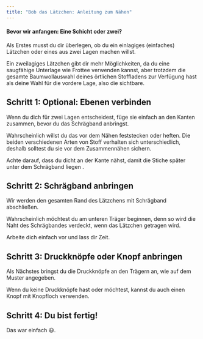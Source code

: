 ```yaml
---
title: "Bob das Lätzchen: Anleitung zum Nähen"
---
```


<Note>

#### Bevor wir anfangen: Eine Schicht oder zwei?

Als Erstes musst du dir überlegen, ob du ein einlagiges (einfaches) Lätzchen
oder eines aus zwei Lagen machen willst.

Ein zweilagiges Lätzchen gibt dir mehr Möglichkeiten, da du eine saugfähige Unterlage wie
Frottee verwenden kannst, aber trotzdem die gesamte Baumwollauswahl deines örtlichen Stoffladens zur Verfügung hast
als deine Wahl für die vordere Lage, also die sichtbare.

</Note>

## Schritt 1: Optional: Ebenen verbinden

Wenn du dich für zwei Lagen entscheidest, füge sie einfach an den Kanten zusammen, bevor du das Schrägband anbringst.

Wahrscheinlich willst du das vor dem Nähen feststecken oder heften. Die beiden verschiedenen Arten von Stoff verhalten sich unterschiedlich, deshalb solltest du sie vor dem Zusammennähen sichern.

Achte darauf, dass du dicht an der Kante nähst, damit die Stiche später unter dem Schrägband liegen .

## Schritt 2: Schrägband anbringen

Wir werden den gesamten Rand des Lätzchens mit Schrägband abschließen.

Wahrscheinlich möchtest du am unteren Träger beginnen, denn so wird die Naht des Schrägbandes verdeckt, wenn das Lätzchen getragen wird.

Arbeite dich einfach vor und lass dir Zeit.

## Schritt 3: Druckknöpfe oder Knopf anbringen

Als Nächstes bringst du die Druckknöpfe an den Trägern an, wie auf dem Muster angegeben.

Wenn du keine Druckknöpfe hast oder möchtest, kannst du auch einen Knopf mit Knopfloch verwenden.

## Schritt 4: Du bist fertig!

Das war einfach 😃.
